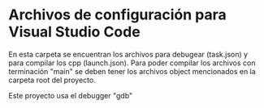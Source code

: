 # Archivos de configuración para Visual Studio Code

En esta carpeta se encuentran los archivos para debugear (task.json) y para compilar los cpp (launch.json). Para poder compilar los archivos con terminación "main" se deben tener los archivos object mencionados en la carpeta root del proyecto.

Este proyecto usa el debugger "gdb"
